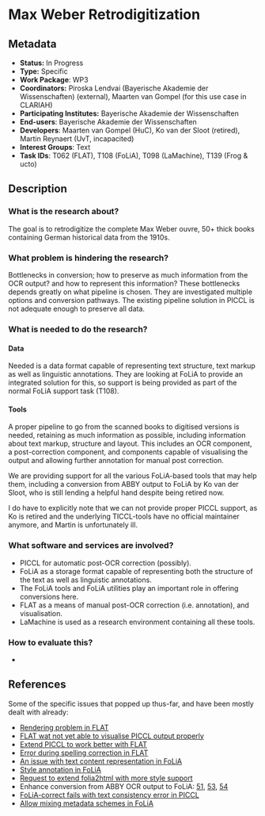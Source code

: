 # Max Weber Retrodigitization

## Metadata

* **Status:** In Progress
* **Type:** Specific
* **Work Package**: WP3
* **Coordinators:** Piroska Lendvai (Bayerische Akademie der Wissenschaften) (external), Maarten van Gompel (for this
    use case in CLARIAH)
* **Participating Institutes:** Bayerische Akademie der Wissenschaften
* **End-users**: Bayerische Akademie der Wissenschaften
* **Developers**: Maarten van Gompel (HuC), Ko van der Sloot (retired), Martin
    Reynaert (UvT, incapacited)
* **Interest Groups**: Text
* **Task IDs**: T062 (FLAT), T108 (FoLiA), T098 (LaMachine), T139 (Frog & ucto)

## Description

### What is the research about?

The goal is to retrodigitize the complete Max Weber ouvre, 50+ thick books containing German historical data from the
1910s.

### What problem is hindering the research?

Bottlenecks in conversion; how to preserve as much information from the OCR output? and how to represent this
information? These bottlenecks depends greatly on what pipeline is chosen. They are investigated multiple options and
conversion pathways. The existing pipeline solution in PICCL is not adequate enough to preserve all data.

### What is needed to do the research?

#### Data

Needed is a data format capable of representing text structure, text markup as well as linguistic annotations. They are
looking at FoLiA to provide an integrated solution for this, so support is being provided as part of the normal FoLiA
support task (T108).

#### Tools

A proper pipeline to go from the scanned books to digitised versions is needed, retaining as much information as possible,
including information about text markup, structure and layout. This includes an OCR component, a post-correction
component, and components capable of visualising the output and allowing further annotation for manual post
correction.

We are providing support for all the various FoLiA-based tools that may help them,
including a conversion from ABBY output to FoLiA by Ko van der Sloot,
who is still lending a helpful hand despite being retired now.

I do have to explicitly note that we can not provide proper PICCL support, as Ko is retired and the underlying TICCL-tools have no official maintainer anymore, and Martin is unfortunately ill.

### What software and services are involved?

* PICCL for automatic post-OCR correction (possibly).
* FoLiA as a storage format capable of representing both the structure of the text as well as linguistic annotations.
* The FoLiA tools and FoLiA utilities play an important role in offering conversions here.
* FLAT as a means of manual post-OCR correction (i.e. annotation), and visualisation.
* LaMachine is used as a research environment containing all these tools.


### How to evaluate this?

-

## References

Some of the specific issues that popped up thus-far, and have been mostly dealt with already:

* [Rendering problem in FLAT](https://github.com/proycon/flat/issues/166)
* [FLAT wat not yet able to visualise PICCL output properly](https://github.com/proycon/flat/issues/139)
* [Extend PICCL to work better with FLAT](https://github.com/LanguageMachines/PICCL/issues/62)
* [Error during spelling correction in FLAT](https://github.com/proycon/flat/issues/163)
* [An issue with text content representation in FoLiA](https://github.com/proycon/folia/issues/88)
* [Style annotation in FoLiA](https://github.com/proycon/folia/issues/90)
* [Request to extend folia2html with more style support](https://github.com/proycon/foliatools/issues/26)
* Enhance conversion from ABBY OCR output to FoLiA: [51](https://github.com/LanguageMachines/foliautils/issues/51),
[53](https://github.com/LanguageMachines/foliautils/issues/53), [54](https://github.com/LanguageMachines/foliautils/issues/54)
* [FoLiA-correct fails with text consistency error in PICCL](https://github.com/LanguageMachines/foliautils/issues/45)
* [Allow mixing metadata schemes in FoLiA](https://github.com/proycon/folia/issues/91)
